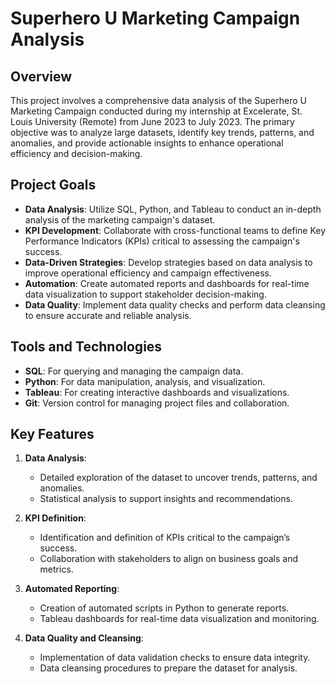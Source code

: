# Superhero U Marketing Campaign Analysis

## Overview

This project involves a comprehensive data analysis of the Superhero U Marketing Campaign conducted during my internship at Excelerate, St. Louis University (Remote) from June 2023 to July 2023. The primary objective was to analyze large datasets, identify key trends, patterns, and anomalies, and provide actionable insights to enhance operational efficiency and decision-making.

## Project Goals

- **Data Analysis**: Utilize SQL, Python, and Tableau to conduct an in-depth analysis of the marketing campaign's dataset.
- **KPI Development**: Collaborate with cross-functional teams to define Key Performance Indicators (KPIs) critical to assessing the campaign's success.
- **Data-Driven Strategies**: Develop strategies based on data analysis to improve operational efficiency and campaign effectiveness.
- **Automation**: Create automated reports and dashboards for real-time data visualization to support stakeholder decision-making.
- **Data Quality**: Implement data quality checks and perform data cleansing to ensure accurate and reliable analysis.

## Tools and Technologies

- **SQL**: For querying and managing the campaign data.
- **Python**: For data manipulation, analysis, and visualization.
- **Tableau**: For creating interactive dashboards and visualizations.
- **Git**: Version control for managing project files and collaboration.

## Key Features

1. **Data Analysis**:
   - Detailed exploration of the dataset to uncover trends, patterns, and anomalies.
   - Statistical analysis to support insights and recommendations.

2. **KPI Definition**:
   - Identification and definition of KPIs critical to the campaign’s success.
   - Collaboration with stakeholders to align on business goals and metrics.

3. **Automated Reporting**:
   - Creation of automated scripts in Python to generate reports.
   - Tableau dashboards for real-time data visualization and monitoring.

4. **Data Quality and Cleansing**:
   - Implementation of data validation checks to ensure data integrity.
   - Data cleansing procedures to prepare the dataset for analysis.
